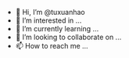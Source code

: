- 👋 Hi, I’m @tuxuanhao
- 👀 I’m interested in ...
- 🌱 I’m currently learning ...
- 💞️ I’m looking to collaborate on ...
- 📫 How to reach me ...

<!---
tuxuanhao/tuxuanhao is a ✨ special ✨ repository because its `README.md` (this file) appears on your GitHub profile.
You can click the Preview link to take a look at your changes.
--->
